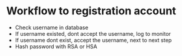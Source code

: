 # Workflow to registration account

- Check username in database
- If username existed, dont accept the username, log to monitor
- If username dont exist, accept the username, next to next step
- Hash password with RSA or HSA
